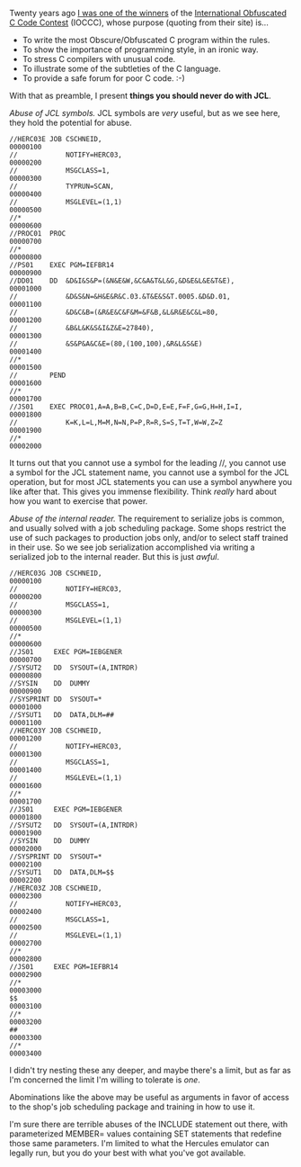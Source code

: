 Twenty years ago [I was one of the winners](https://www.ioccc.org/years.html#2000_schneiderwent) of the [International Obfuscated C Code Contest](https://www.ioccc.org/index.html) (IOCCC), whose purpose (quoting from their site) is...

 + To write the most Obscure/Obfuscated C program within the rules.
 + To show the importance of programming style, in an ironic way.
 + To stress C compilers with unusual code.
 + To illustrate some of the subtleties of the C language.
 + To provide a safe forum for poor C code. :-)

With that as preamble, I present __things you should never do with JCL__.

_Abuse of JCL symbols._  JCL symbols are _very_ useful, but as we see here, they hold the potential for abuse.

	//HERC03E JOB CSCHNEID,                                                 00000100
	//            NOTIFY=HERC03,                                            00000200
	//            MSGCLASS=1,                                               00000300
	//            TYPRUN=SCAN,                                              00000400
	//            MSGLEVEL=(1,1)                                            00000500
	//*                                                                     00000600
	//PROC01  PROC                                                          00000700
	//*                                                                     00000800
	//PS01    EXEC PGM=IEFBR14                                              00000900
	//DD01    DD  &D&I&S&P=(&N&E&W,&C&A&T&L&G,&D&E&L&E&T&E),                00001000
	//            &D&S&N=&H&E&R&C.03.&T&E&S&T.0005.&D&D.01,                 00001100
	//            &D&C&B=(&R&E&C&F&M=&F&B,&L&R&E&C&L=80,                    00001200
	//            &B&L&K&S&I&Z&E=27840),                                    00001300
	//            &S&P&A&C&E=(80,(100,100),&R&L&S&E)                        00001400
	//*                                                                     00001500
	//        PEND                                                          00001600
	//*                                                                     00001700
	//JS01    EXEC PROC01,A=A,B=B,C=C,D=D,E=E,F=F,G=G,H=H,I=I,              00001800
	//            K=K,L=L,M=M,N=N,P=P,R=R,S=S,T=T,W=W,Z=Z                   00001900
	//*                                                                     00002000

It turns out that you cannot use a symbol for the leading //, you cannot use a symbol for the JCL statement name, you cannot use a symbol for the JCL operation, but for most JCL statements you can use a symbol anywhere you like after that.  This gives you immense flexibility.  Think _really_ hard about how you want to exercise that power.

_Abuse of the internal reader._  The requirement to serialize jobs is common, and usually solved with a job scheduling package.  Some shops restrict the use of such packages to production jobs only, and/or to select staff trained in their use.  So we see job serialization accomplished via writing a serialized job to the internal reader.  But this is just _awful_.

	//HERC03G JOB CSCHNEID,                                                 00000100
	//            NOTIFY=HERC03,                                            00000200
	//            MSGCLASS=1,                                               00000300
	//            MSGLEVEL=(1,1)                                            00000500
	//*                                                                     00000600
	//JS01     EXEC PGM=IEBGENER                                            00000700
	//SYSUT2   DD  SYSOUT=(A,INTRDR)                                        00000800
	//SYSIN    DD  DUMMY                                                    00000900
	//SYSPRINT DD  SYSOUT=*                                                 00001000
	//SYSUT1   DD  DATA,DLM=##                                              00001100
	//HERC03Y JOB CSCHNEID,                                                 00001200
	//            NOTIFY=HERC03,                                            00001300
	//            MSGCLASS=1,                                               00001400
	//            MSGLEVEL=(1,1)                                            00001600
	//*                                                                     00001700
	//JS01     EXEC PGM=IEBGENER                                            00001800
	//SYSUT2   DD  SYSOUT=(A,INTRDR)                                        00001900
	//SYSIN    DD  DUMMY                                                    00002000
	//SYSPRINT DD  SYSOUT=*                                                 00002100
	//SYSUT1   DD  DATA,DLM=$$                                              00002200
	//HERC03Z JOB CSCHNEID,                                                 00002300
	//            NOTIFY=HERC03,                                            00002400
	//            MSGCLASS=1,                                               00002500
	//            MSGLEVEL=(1,1)                                            00002700
	//*                                                                     00002800
	//JS01     EXEC PGM=IEFBR14                                             00002900
	//*                                                                     00003000
	$$                                                                      00003100
	//*                                                                     00003200
	##                                                                      00003300
	//*                                                                     00003400

I didn't try nesting these any deeper, and maybe there's a limit, but as far as I'm concerned the limit I'm willing to tolerate is _one_.

Abominations like the above may be useful as arguments in favor of access to the shop's job scheduling package and training in how to use it.

I'm sure there are terrible abuses of the INCLUDE statement out there, with parameterized MEMBER= values containing SET statements that redefine those same parameters.  I'm limited to what the Hercules emulator can legally run, but you do your best with what you've got available.
